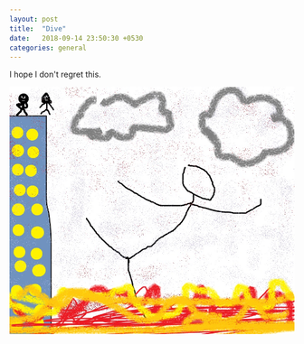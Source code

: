 ```yaml
---
layout: post
title:  "Dive"
date:   2018-09-14 23:50:30 +0530
categories: general
---
```


I hope I don't regret this.

<img src="/assets/images/dive.jpg">
<!--- width="500" height="446.32" -->
